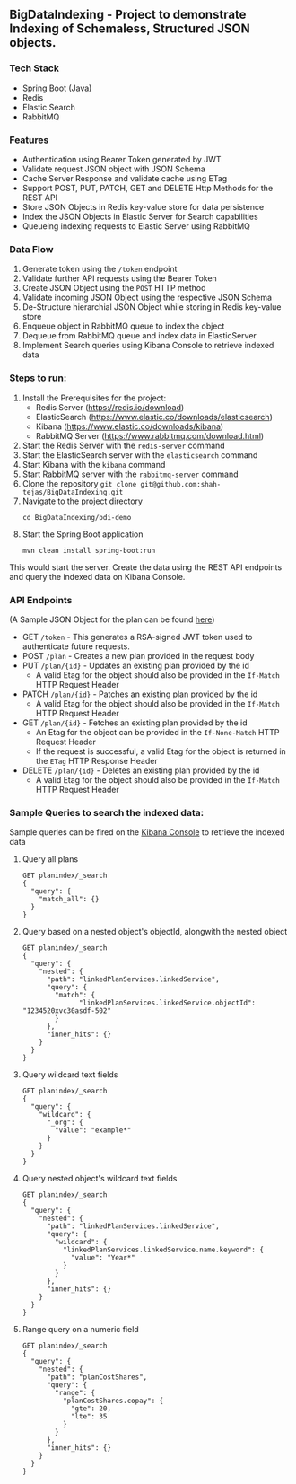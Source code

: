 ## BigDataIndexing - Project to demonstrate Indexing of Schemaless, Structured JSON objects.

### Tech Stack
- Spring Boot (Java)
- Redis 
- Elastic Search
- RabbitMQ

### Features
- Authentication using Bearer Token generated by JWT
- Validate request JSON object with JSON Schema
- Cache Server Response and validate cache using ETag
- Support POST, PUT, PATCH, GET and DELETE Http Methods for the REST API
- Store JSON Objects in Redis key-value store for data persistence
- Index the JSON Objects in Elastic Server for Search capabilities
- Queueing indexing requests to Elastic Server using RabbitMQ

### Data Flow
1. Generate token using the `/token` endpoint
2. Validate further API requests using the Bearer Token
3. Create JSON Object using the `POST` HTTP method
4. Validate incoming JSON Object using the respective JSON Schema
5. De-Structure hierarchial JSON Object while storing in Redis key-value store
6. Enqueue object in RabbitMQ queue to index the object
7. Dequeue from RabbitMQ queue and index data in ElasticServer
8. Implement Search queries using Kibana Console to retrieve indexed data

### Steps to run:
1. Install the Prerequisites for the project:
    - Redis Server (https://redis.io/download)
    - ElasticSearch (https://www.elastic.co/downloads/elasticsearch)
    - Kibana (https://www.elastic.co/downloads/kibana)
    - RabbitMQ Server (https://www.rabbitmq.com/download.html)
2. Start the Redis Server with the `redis-server` command
3. Start the ElasticSearch server with the `elasticsearch` command
4. Start Kibana with the `kibana` command
5. Start RabbitMQ server with the `rabbitmq-server` command
6. Clone the repository `git clone git@github.com:shah-tejas/BigDataIndexing.git`
7. Navigate to the project directory
   ```
   cd BigDataIndexing/bdi-demo
   ```
8. Start the Spring Boot application
   ```
   mvn clean install spring-boot:run
   ```

This would start the server. Create the data using the REST API endpoints and
query the indexed data on Kibana Console.


### API Endpoints
(A Sample JSON Object for the plan can be found [here](./usecase.json))

- GET `/token` - This generates a RSA-signed JWT token used to authenticate future requests.
- POST `/plan` - Creates a new plan provided in the request body
- PUT `/plan/{id}` - Updates an existing plan provided by the id
    - A valid Etag for the object should also be provided in the `If-Match` HTTP Request Header
- PATCH `/plan/{id}` - Patches an existing plan provided by the id
    - A valid Etag for the object should also be provided in the `If-Match` HTTP Request Header
- GET `/plan/{id}` - Fetches an existing plan provided by the id
    - An Etag for the object can be provided in the `If-None-Match` HTTP Request Header
    - If the request is successful, a valid Etag for the object is returned in the `ETag` HTTP Response Header
- DELETE `/plan/{id}` - Deletes an existing plan provided by the id
    - A valid Etag for the object should also be provided in the `If-Match` HTTP Request Header

### Sample Queries to search the indexed data:
Sample queries can be fired on the [Kibana Console](http://localhost:5601/app/kibana#/dev_tools/console) to retrieve the indexed data

1. Query all plans
    ```
    GET planindex/_search
    {
      "query": {
        "match_all": {}
      }
    }
    ```
2. Query based on a nested object's objectId, alongwith the nested object
   ```
   GET planindex/_search
   {
     "query": {
       "nested": {
         "path": "linkedPlanServices.linkedService",
         "query": {
           "match": {
                 "linkedPlanServices.linkedService.objectId": "1234520xvc30asdf-502"
           }
         },
         "inner_hits": {}
       }
     }
   }
   ```
3. Query wildcard text fields
   ```
   GET planindex/_search
   {
     "query": {
       "wildcard": {
         "_org": {
           "value": "example*"
         }
       }
     }
   }
   ```
4. Query nested object's wildcard text fields
   ```
   GET planindex/_search
   {
     "query": {
       "nested": {
         "path": "linkedPlanServices.linkedService",
         "query": {
           "wildcard": {
             "linkedPlanServices.linkedService.name.keyword": {
               "value": "Year*"
             }
           }
         },
         "inner_hits": {}
       }
     }
   }
   ```
5. Range query on a numeric field
   ```
   GET planindex/_search
   {
     "query": {
       "nested": {
         "path": "planCostShares",
         "query": {
           "range": {
             "planCostShares.copay": {
               "gte": 20,
               "lte": 35
             }
           }
         },
         "inner_hits": {}
       }
     }
   }
   ```